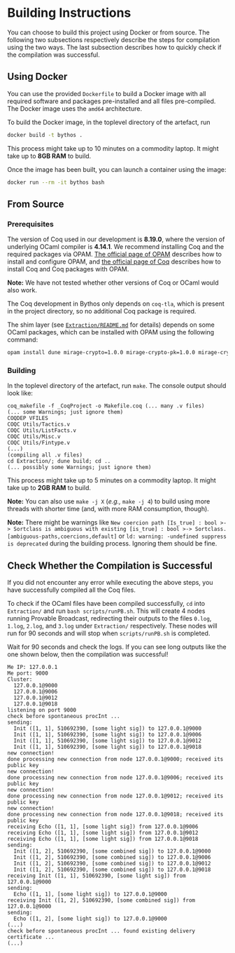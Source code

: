 # Building Instructions

You can choose to build this project using Docker or from source. The following two subsections respectively describe the steps for compilation using the two ways. The last subsection describes how to quickly check if the compilation was successful. 

## Using Docker

You can use the provided `Dockerfile` to build a Docker image with all required software and packages pre-installed and all files pre-compiled. The Docker image uses the `amd64` architecture. 

To build the Docker image, in the toplevel directory of the artefact, run

```bash
docker build -t bythos .
```

This process might take up to 10 minutes on a commodity laptop. It might take up to **8GB RAM** to build. 

Once the image has been built, you can launch a container using the image:

```bash
docker run --rm -it bythos bash
```

## From Source

### Prerequisites

The version of Coq used in our development is **8.19.0**, where the version of underlying OCaml compiler is **4.14.1**. We recommend installing Coq and the required packages via OPAM. [The official page of OPAM](https://opam.ocaml.org/doc/Install.html) describes how to install and configure OPAM, and [the official page of Coq](https://coq.inria.fr/opam-using.html) describes how to install Coq and Coq packages with OPAM. 

**Note:** We have not tested whether other versions of Coq or OCaml would also work. 

The Coq development in Bythos only depends on `coq-tla`, which is present in the project directory, so no additional Coq package is required. 

The shim layer (see [`Extraction/README.md`](Extraction/README.md) for details) depends on some OCaml packages, which can be installed with OPAM using the following command: 

```bash
opam install dune mirage-crypto=1.0.0 mirage-crypto-pk=1.0.0 mirage-crypto-rng=1.0.0
```

### Building

In the toplevel directory of the artefact, run `make`. The console output should look like: 

```
coq_makefile -f _CoqProject -o Makefile.coq (... many .v files)
(... some Warnings; just ignore them)
COQDEP VFILES
COQC Utils/Tactics.v
COQC Utils/ListFacts.v
COQC Utils/Misc.v
COQC Utils/Fintype.v
(...)
(compiling all .v files)
cd Extraction/; dune build; cd ..
(... possibly some Warnings; just ignore them)
```

This process might take up to 5 minutes on a commodity laptop. It might take up to **2GB RAM** to build. 

**Note:** You can also use `make -j X` (*e.g.,* `make -j 4`) to build using more threads with shorter time (and, with more RAM consumption, though). 

**Note:** There might be warnings like `New coercion path [Is_true] : bool >-> Sortclass is ambiguous with existing [is_true] : bool >-> Sortclass. [ambiguous-paths,coercions,default]` or `ld: warning: -undefined suppress is deprecated` during the building process. Ignoring them should be fine. 

## Check Whether the Compilation is Successful

If you did not encounter any error while executing the above steps, you have successfully compiled all the Coq files. 

To check if the OCaml files have been compiled successfully, `cd` into `Extraction/` and run `bash scripts/runPB.sh`. This will create 4 nodes running Provable Broadcast, redirecting their outputs to the files `0.log`, `1.log`, `2.log`, and `3.log` under `Extraction/` respectively. These nodes will run for 90 seconds and will stop when `scripts/runPB.sh` is completed. 

Wait for 90 seconds and check the logs. If you can see long outputs like the one shown below, then the compilation was successful! 

```
Me IP: 127.0.0.1
Me port: 9000
Cluster:
  127.0.0.1@9000
  127.0.0.1@9006
  127.0.0.1@9012
  127.0.0.1@9018
listening on port 9000
check before spontaneous procInt ... 
sending:
  Init ([1, 1], 510692390, [some light sig]) to 127.0.0.1@9000
  Init ([1, 1], 510692390, [some light sig]) to 127.0.0.1@9006
  Init ([1, 1], 510692390, [some light sig]) to 127.0.0.1@9012
  Init ([1, 1], 510692390, [some light sig]) to 127.0.0.1@9018
new connection!
done processing new connection from node 127.0.0.1@9000; received its public key
new connection!
done processing new connection from node 127.0.0.1@9006; received its public key
new connection!
done processing new connection from node 127.0.0.1@9012; received its public key
new connection!
done processing new connection from node 127.0.0.1@9018; received its public key
receiving Echo ([1, 1], [some light sig]) from 127.0.0.1@9006
receiving Echo ([1, 1], [some light sig]) from 127.0.0.1@9012
receiving Echo ([1, 1], [some light sig]) from 127.0.0.1@9018
sending:
  Init ([1, 2], 510692390, [some combined sig]) to 127.0.0.1@9000
  Init ([1, 2], 510692390, [some combined sig]) to 127.0.0.1@9006
  Init ([1, 2], 510692390, [some combined sig]) to 127.0.0.1@9012
  Init ([1, 2], 510692390, [some combined sig]) to 127.0.0.1@9018
receiving Init ([1, 1], 510692390, [some light sig]) from 127.0.0.1@9000
sending:
  Echo ([1, 1], [some light sig]) to 127.0.0.1@9000
receiving Init ([1, 2], 510692390, [some combined sig]) from 127.0.0.1@9000
sending:
  Echo ([1, 2], [some light sig]) to 127.0.0.1@9000
(...)  
check before spontaneous procInt ... found existing delivery certificate ... 
(...)
```
